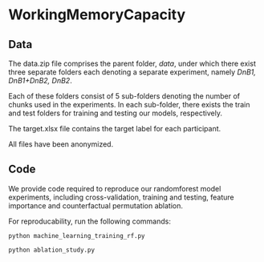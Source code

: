# WorkingMemoryCapacity

## Data

The data.zip file comprises the parent folder, <i>data</i>, under which there exist three separate folders each denoting a separate experiment, namely <i>DnB1, DnB1+DnB2, DnB2</i>. 

Each of these folders consist of 5 sub-folders denoting the number of chunks used in the experiments. In each sub-folder, there exists the train and test folders for training and testing our models, respectively.

The target.xlsx file contains the target label for each participant.

All files have been anonymized.

## Code

We provide code required to reproduce our randomforest model experiments, including cross-validation, training and testing, feature importance and counterfactual permutation ablation.

For reproducability, run the following commands:

`python machine_learning_training_rf.py`

`python ablation_study.py`
